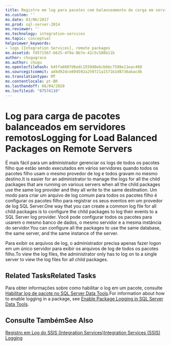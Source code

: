 ```yaml
---
title: Registro em log para pacotes com balanceamento de carga em servidores remotos | Microsoft Docs
ms.custom: ''
ms.date: 03/06/2017
ms.prod: sql-server-2014
ms.reviewer: ''
ms.technology: integration-services
ms.topic: conceptual
helpviewer_keywords:
- logs [Integration Services], remote packages
ms.assetid: fd571567-b625-4f9a-8b7e-42c5c588b11b
author: chugugrace
ms.author: chugu
ms.openlocfilehash: b45fa6607d6edc1559d8ebcbbbc7598e11eac408
ms.sourcegitcommit: ad4d92dce894592a259721a1571b1d8736abacdb
ms.translationtype: MT
ms.contentlocale: pt-BR
ms.lasthandoff: 08/04/2020
ms.locfileid: "87574110"
---
```

# <a name="logging-for-load-balanced-packages-on-remote-servers"></a><span data-ttu-id="0efa8-102">Log para carga de pacotes balanceados em servidores remotos</span><span class="sxs-lookup"><span data-stu-id="0efa8-102">Logging for Load Balanced Packages on Remote Servers</span></span>
  <span data-ttu-id="0efa8-103">É mais fácil para um administrador gerenciar os logs de todos os pacotes filho que estão sendo executados em vários servidores quando todos os pacotes filho usam o mesmo provedor de log e todos gravam no mesmo destino.</span><span class="sxs-lookup"><span data-stu-id="0efa8-103">It is easier for an administrator to manage the logs for all the child packages that are running on various servers when all the child packages use the same log provider and they all write to the same destination.</span></span> <span data-ttu-id="0efa8-104">Um modo para criar um arquivo de log comum para todos os pacotes filho é configurar os pacotes filho para registrar os seus eventos em um provedor de log SQL Server.</span><span class="sxs-lookup"><span data-stu-id="0efa8-104">One way that you can create a common log file for all child packages is to configure the child packages to log their events to a SQL Server log provider.</span></span> <span data-ttu-id="0efa8-105">Você pode configurar todos os pacotes para usarem o mesmo banco de dados, o mesmo servidor e a mesma instância do servidor.</span><span class="sxs-lookup"><span data-stu-id="0efa8-105">You can configure all the packages to use the same database, the same server, and the same instance of the server.</span></span>  
  
 <span data-ttu-id="0efa8-106">Para exibir os arquivos de log, o administrador precisa apenas fazer logon em um único servidor para exibir os arquivos de log de todos os pacotes filho.</span><span class="sxs-lookup"><span data-stu-id="0efa8-106">To view the log files, the administrator only has to log on to a single server to view the log files for all child packages.</span></span>  
  
## <a name="related-tasks"></a><span data-ttu-id="0efa8-107">Related Tasks</span><span class="sxs-lookup"><span data-stu-id="0efa8-107">Related Tasks</span></span>  
 <span data-ttu-id="0efa8-108">Para obter informações sobre como habilitar o log em um pacote, consulte [Habilitar log de pacote no SQL Server Data Tools](../../2014/integration-services/enable-package-logging-in-sql-server-data-tools.md).</span><span class="sxs-lookup"><span data-stu-id="0efa8-108">For information about how to enable logging in a package, see [Enable Package Logging in SQL Server Data Tools](../../2014/integration-services/enable-package-logging-in-sql-server-data-tools.md).</span></span>  
  
## <a name="see-also"></a><span data-ttu-id="0efa8-109">Consulte Também</span><span class="sxs-lookup"><span data-stu-id="0efa8-109">See Also</span></span>  
 [<span data-ttu-id="0efa8-110">Registro em Log do SSIS &#40;Integration Services&#41;</span><span class="sxs-lookup"><span data-stu-id="0efa8-110">Integration Services &#40;SSIS&#41; Logging</span></span>](performance/integration-services-ssis-logging.md)  
  
  
